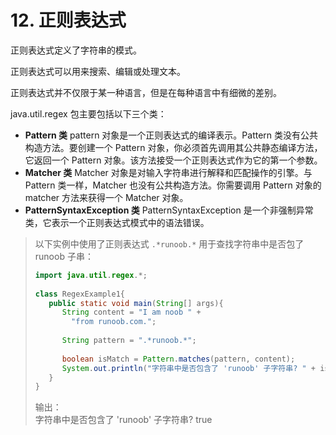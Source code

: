 # 12. 正则表达式

正则表达式定义了字符串的模式。  

正则表达式可以用来搜索、编辑或处理文本。  

正则表达式并不仅限于某一种语言，但是在每种语言中有细微的差别。  

java.util.regex 包主要包括以下三个类：  

* **Pattern 类** pattern 对象是一个正则表达式的编译表示。Pattern 类没有公共构造方法。要创建一个 Pattern 对象，你必须首先调用其公共静态编译方法，它返回一个 Pattern 对象。该方法接受一个正则表达式作为它的第一个参数。  
* **Matcher 类** Matcher 对象是对输入字符串进行解释和匹配操作的引擎。与Pattern 类一样，Matcher 也没有公共构造方法。你需要调用 Pattern 对象的 matcher 方法来获得一个 Matcher 对象。  
* **PatternSyntaxException 类** PatternSyntaxException 是一个非强制异常类，它表示一个正则表达式模式中的语法错误。  

> 以下实例中使用了正则表达式 ```.*runoob.*``` 用于查找字符串中是否包了 runoob 子串：  
> 
> ```Java
> import java.util.regex.*;
>  
> class RegexExample1{
>    public static void main(String[] args){
>       String content = "I am noob " +
>         "from runoob.com.";
>  
>       String pattern = ".*runoob.*";
>  
>       boolean isMatch = Pattern.matches(pattern, content);
>       System.out.println("字符串中是否包含了 'runoob' 子字符串? " + isMatch);
>    }
> }
> ```
> 
> 输出：  
> 字符串中是否包含了 'runoob' 子字符串? true  
